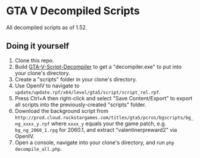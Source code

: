 # GTA V Decompiled Scripts

All decompiled scripts as of 1.52.

## Doing it yourself

1. Clone this repo.
2. Build [GTA-V-Script-Decompiler](https://github.com/Sainan/GTA-V-Script-Decompiler) to get a "decompiler.exe" to put into your clone's directory.
3. Create a "scripts" folder in your clone's directory.
4. Use OpenIV to navigate to `update/update.rpf/x64/level/gta5/script/script_rel.rpf`.
5. Press Ctrl+A then right-click and select "Save Content/Export" to export all scripts into the previously-created "scripts" folder.
6. Download the background script from `http://prod.cloud.rockstargames.com/titles/gta5/pcros/bgscripts/bg_ng_xxxx_y.rpf` where `xxxx_y` equals your the game patch, e.g. `bg_ng_2060_1.rpg` for 2060.1, and extract "valentinerpreward2" via OpenIV.
7. Open a console, navigate into your clone's directory, and run `php decompile_all.php`.
